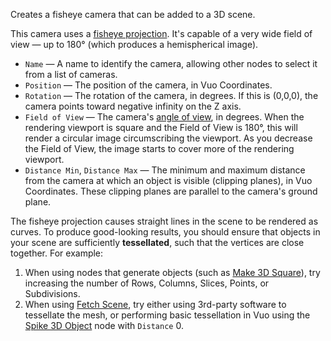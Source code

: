 Creates a fisheye camera that can be added to a 3D scene. 

This camera uses a [fisheye projection](https://en.wikipedia.org/wiki/Fisheye_lens).  It's capable of a very wide field of view — up to 180° (which produces a hemispherical image).

   - `Name` — A name to identify the camera, allowing other nodes to select it from a list of cameras. 
   - `Position` — The position of the camera, in Vuo Coordinates. 
   - `Rotation` — The rotation of the camera, in degrees. If this is (0,0,0), the camera points toward negative infinity on the Z axis. 
   - `Field of View` — The camera's [angle of view](https://en.wikipedia.org/wiki/Angle_of_view), in degrees.  When the rendering viewport is square and the Field of View is 180°, this will render a circular image circumscribing the viewport.  As you decrease the Field of View, the image starts to cover more of the rendering viewport.
   - `Distance Min`, `Distance Max` — The minimum and maximum distance from the camera at which an object is visible (clipping planes), in Vuo Coordinates.  These clipping planes are parallel to the camera's ground plane.

The fisheye projection causes straight lines in the scene to be rendered as curves.  To produce good-looking results, you should ensure that objects in your scene are sufficiently **tessellated**, such that the vertices are close together.  For example:

   1. When using nodes that generate objects (such as [Make 3D Square](vuo-node://vuo.scene.make.square)), try increasing the number of Rows, Columns, Slices, Points, or Subdivisions.
   2. When using [Fetch Scene](vuo-node://vuo.scene.fetch), try either using 3rd-party software to tessellate the mesh, or performing basic tessellation in Vuo using the [Spike 3D Object](vuo-node://vuo.scene.spike) node with `Distance` 0.
